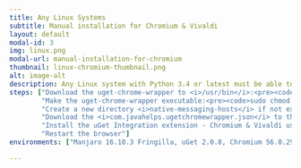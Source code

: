```yaml
---
title: Any Linux Systems
subtitle: Manual installation for Chromium & Vivaldi
layout: default
modal-id: 3
img: linux.png
modal-url: manual-installation-for-chromium
thumbnail: linux-chromium-thumbnail.png
alt: image-alt
description: Any Linux system with Python 3.4 or latest must be able to run uget-chrome-wrapper. To integrate uGet with <strong>Chromium & Vivaldi</strong>, follow the steps given below.
steps: ["Download the uget-chrome-wrapper to <i>/usr/bin</i>:<pre><code>sudo wget https://raw.githubusercontent.com/slgobinath/uget-chrome-wrapper/v2.0.4/uget-chrome-wrapper/bin/uget-chrome-wrapper --output-document /usr/bin/uget-chrome-wrapper</code></pre>",
		"Make the uget-chrome-wrapper executable:<pre><code>sudo chmod +x /usr/bin/uget-chrome-wrapper</code></pre>",
		"Create a new directory <i>native-messaging-hosts</i> if not exists (This path is common for both Chromium and Vivaldi):<pre><code>sudo mkdir -p /etc/chromium/native-messaging-hosts</code></pre>",
		"Download the <i>com.javahelps.ugetchromewrapper.json</i> to that directory:<pre><code>sudo wget https://raw.githubusercontent.com/slgobinath/uget-chrome-wrapper/v2.0.4/uget-chrome-wrapper/conf/com.javahelps.ugetchromewrapper.json --output-document /etc/chromium/native-messaging-hosts/com.javahelps.ugetchromewrapper.json</code></pre>",
		"Install the uGet Integration extension - Chromium & Vivaldi users: <a href='https://chrome.google.com/webstore/detail/uget-integration/efjgjleilhflffpbnkaofpmdnajdpepi'>Chrome Extension</a>",
		"Restart the browser"]
environments: ["Manjaro 16.10.3 Fringilla, uGet 2.0.8, Chromium 56.0.2924.87"]

---
```

